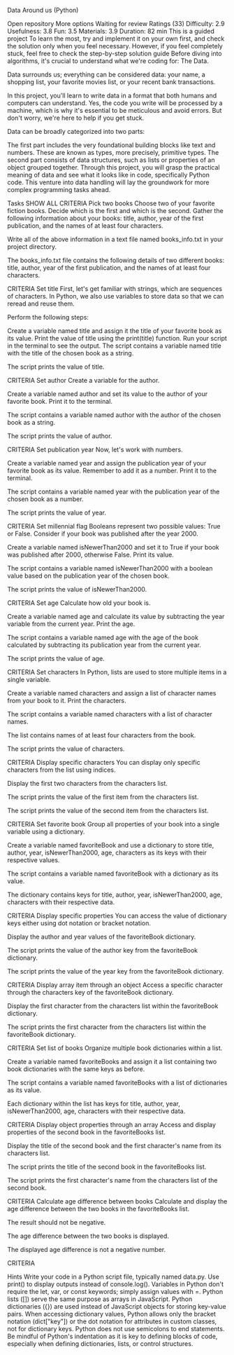 Data Around us (Python)

Open repository
More options
Waiting for review
Ratings (33)
Difficulty:
2.9
Usefulness:
3.8
Fun:
3.5
Materials:
3.9
Duration:
 82 min
This is a guided project
To learn the most, try and implement it on your own first, and check the solution only when you feel necessary. However, if you feel completely stuck, feel free to check the step-by-step solution guide
Before diving into algorithms, it's crucial to understand what we're coding for: The Data.

Data surrounds us; everything can be considered data: your name, a shopping list, your favorite movies list, or your recent bank transactions.

In this project, you'll learn to write data in a format that both humans and computers can understand. Yes, the code you write will be processed by a machine, which is why it's essential to be meticulous and avoid errors. But don't worry, we're here to help if you get stuck.

Data can be broadly categorized into two parts:

The first part includes the very foundational building blocks like text and numbers. These are known as types, more precisely, primitive types.
The second part consists of data structures, such as lists or properties of an object grouped together.
Through this project, you will grasp the practical meaning of data and see what it looks like in code, specifically Python code. This venture into data handling will lay the groundwork for more complex programming tasks ahead.

Tasks
SHOW ALL CRITERIA
Pick two books
Choose two of your favorite fiction books. Decide which is the first and which is the second. Gather the following information about your books: title, author, year of the first publication, and the names of at least four characters.

Write all of the above information in a text file named books_info.txt in your project directory.

The books_info.txt file contains the following details of two different books: title, author, year of the first publication, and the names of at least four characters.

CRITERIA
Set title
First, let's get familiar with strings, which are sequences of characters. In Python, we also use variables to store data so that we can reread and reuse them.

Perform the following steps:

Create a variable named title and assign it the title of your favorite book as its value.
Print the value of title using the print(title) function.
Run your script in the terminal to see the output.
The script contains a variable named title with the title of the chosen book as a string.

The script prints the value of title.

CRITERIA
Set author
Create a variable for the author.

Create a variable named author and set its value to the author of your favorite book. Print it to the terminal.

The script contains a variable named author with the author of the chosen book as a string.

The script prints the value of author.

CRITERIA
Set publication year
Now, let's work with numbers.

Create a variable named year and assign the publication year of your favorite book as its value. Remember to add it as a number. Print it to the terminal.

The script contains a variable named year with the publication year of the chosen book as a number.

The script prints the value of year.

CRITERIA
Set millennial flag
Booleans represent two possible values: True or False. Consider if your book was published after the year 2000.

Create a variable named isNewerThan2000 and set it to True if your book was published after 2000, otherwise False. Print its value.

The script contains a variable named isNewerThan2000 with a boolean value based on the publication year of the chosen book.

The script prints the value of isNewerThan2000.

CRITERIA
Set age
Calculate how old your book is.

Create a variable named age and calculate its value by subtracting the year variable from the current year. Print the age.

The script contains a variable named age with the age of the book calculated by subtracting its publication year from the current year.

The script prints the value of age.

CRITERIA
Set characters
In Python, lists are used to store multiple items in a single variable.

Create a variable named characters and assign a list of character names from your book to it. Print the characters.

The script contains a variable named characters with a list of character names.

The list contains names of at least four characters from the book.

The script prints the value of characters.

CRITERIA
Display specific characters
You can display only specific characters from the list using indices.

Display the first two characters from the characters list.

The script prints the value of the first item from the characters list.

The script prints the value of the second item from the characters list.

CRITERIA
Set favorite book
Group all properties of your book into a single variable using a dictionary.

Create a variable named favoriteBook and use a dictionary to store title, author, year, isNewerThan2000, age, characters as its keys with their respective values.

The script contains a variable named favoriteBook with a dictionary as its value.

The dictionary contains keys for title, author, year, isNewerThan2000, age, characters with their respective data.

CRITERIA
Display specific properties
You can access the value of dictionary keys either using dot notation or bracket notation.

Display the author and year values of the favoriteBook dictionary.

The script prints the value of the author key from the favoriteBook dictionary.

The script prints the value of the year key from the favoriteBook dictionary.

CRITERIA
Display array item through an object
Access a specific character through the characters key of the favoriteBook dictionary.

Display the first character from the characters list within the favoriteBook dictionary.

The script prints the first character from the characters list within the favoriteBook dictionary.

CRITERIA
Set list of books
Organize multiple book dictionaries within a list.

Create a variable named favoriteBooks and assign it a list containing two book dictionaries with the same keys as before.

The script contains a variable named favoriteBooks with a list of dictionaries as its value.

Each dictionary within the list has keys for title, author, year, isNewerThan2000, age, characters with their respective data.

CRITERIA
Display object properties through an array
Access and display properties of the second book in the favoriteBooks list.

Display the title of the second book and the first character's name from its characters list.

The script prints the title of the second book in the favoriteBooks list.

The script prints the first character's name from the characters list of the second book.

CRITERIA
Calculate age difference between books
Calculate and display the age difference between the two books in the favoriteBooks list.

The result should not be negative.

The age difference between the two books is displayed.

The displayed age difference is not a negative number.

CRITERIA


Hints
Write your code in a Python script file, typically named data.py.
Use print() to display outputs instead of console.log().
Variables in Python don't require the let, var, or const keywords; simply assign values with =.
Python lists ([]) serve the same purpose as arrays in JavaScript.
Python dictionaries ({}) are used instead of JavaScript objects for storing key-value pairs.
When accessing dictionary values, Python allows only the bracket notation (dict["key"]) or the dot notation for attributes in custom classes, not for dictionary keys.
Python does not use semicolons to end statements.
Be mindful of Python's indentation as it is key to defining blocks of code, especially when defining dictionaries, lists, or control structures.
